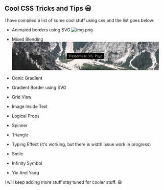 ## Cool CSS Tricks and Tips :smiley:	

I have compiled a list of some cool stuff using css and the list goes below:

- Animated borders using SVG 
    ![img.png](imgs/animated-border.gif)
- Mixed Blending
  ![img.png](imgs/blending.png)
- Conic Gradient 
  
- Gradient Border using SVG
- Grid View
- Image Inside Text
- Logical Props
- Spinner
- Triangle
- Typing Effect (it's working, but there is width issue work in progress)
- Smile
- Infinity Symbol
- Yin And Yang


I will keep adding more stuff stay tuned for cooler stuff. :smiley:	 


